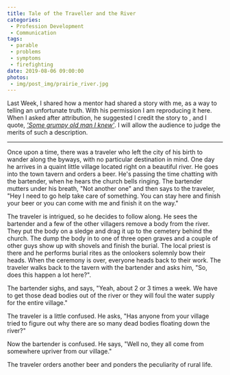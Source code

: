```yaml
---
title: Tale of the Traveller and the River
categories:
 - Profession Development
 - Communication
tags:
 - parable
 - problems
 - symptoms
 - firefighting
date: 2019-08-06 09:00:00
photos: 
 - img/post_img/prairie_river.jpg
---
```


Last Week, I shared how a mentor had shared a story with me, as a way to telling an unfortunate truth. With his permission I am reproducing it here. When I asked after attribution, he suggested I credit the story to , and I quote, _['Some grumpy old man I knew'](https://www.linkedin.com/in/john-cavnar-johnson-4a4499/)_. I will allow the audience to judge the merits of such a description.

---

Once upon a time, there was a traveler who left the city of his birth to wander along the byways, with no particular destination in mind. One day he arrives in a quaint little village located right on a beautiful river. He goes into the town tavern and orders a beer. He's passing the time chatting with the bartender, when he hears the church bells ringing. The bartender mutters under his breath, "Not another one" and then says to the traveler, "Hey I need to go help take care of something. You can stay here and finish your beer or you can come with me and finish it on the way."

The traveler is intrigued, so he decides to follow along. He sees the bartender and a few of the other villagers remove a body from the river. They put the body on a sledge and drag it up to the cemetery behind the church. The dump the body in to one of three open graves and a couple of other guys show up with shovels and finish the burial. The local priest is there and he performs burial rites as the onlookers solemnly bow their heads. When the ceremony is over, everyone heads back to their work. The traveler walks back to the tavern with the bartender and asks him, "So, does this happen a lot here?".

The bartender sighs, and says, "Yeah, about 2 or 3 times a week. We have to get those dead bodies out of the river or they will foul the water supply for the entire village."

The traveler is a little confused. He asks, "Has anyone from your village tried to figure out why there are so many dead bodies floating down the river?"

Now the bartender is confused. He says, "Well no, they all come from somewhere upriver from our village."

The traveler orders another beer and ponders the peculiarity of rural life.
